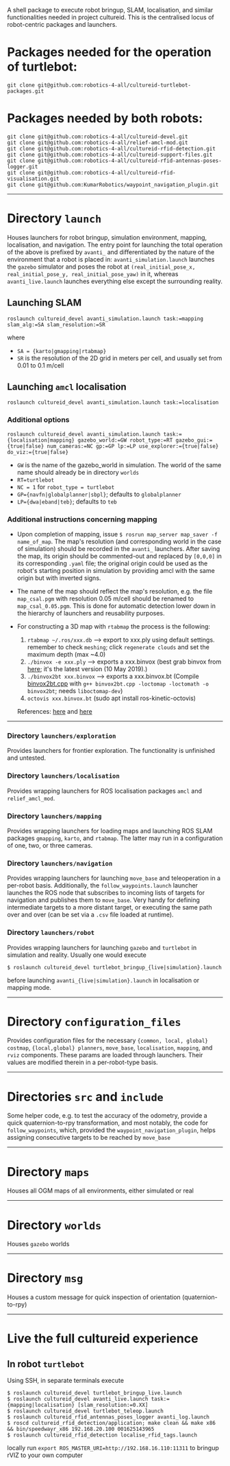 A shell package to execute robot bringup, SLAM, localisation, and similar functionalities needed in project cultureid. This is the centralised locus of robot-centric packages and launchers.


# Packages needed for the operation of turtlebot:

```
git clone git@github.com:robotics-4-all/cultureid-turtlebot-packages.git
```

# Packages needed by both robots:

```
git clone git@github.com:robotics-4-all/cultureid-devel.git
git clone git@github.com:robotics-4-all/relief-amcl-mod.git
git clone git@github.com:robotics-4-all/cultureid-rfid-detection.git
git clone git@github.com:robotics-4-all/cultureid-support-files.git
git clone git@github.com:robotics-4-all/cultureid-rfid-antennas-poses-logger.git
git clone git@github.com:robotics-4-all/cultureid-rfid-visualisation.git
git clone git@github.com:KumarRobotics/waypoint_navigation_plugin.git
```
---

# Directory `launch`
Houses launchers for robot bringup, simulation environment, mapping, localisation, and navigation. The entry point for launching the total operation of the above is prefixed by `avanti_` and differentiated by the nature of the environment that a robot is placed in: `avanti_simulation.launch` launches the `gazebo` simulator and poses the robot at `(real_initial_pose_x, real_initial_pose_y, real_initial_pose_yaw)` in it, whereas `avanti_live.launch` launches everything else except the surrounding reality.

## Launching SLAM
```
roslaunch cultureid_devel avanti_simulation.launch task:=mapping slam_alg:=SA slam_resolution:=SR
```
where
- `SA = {karto|gmapping|rtabmap}`
- `SR` is the resolution of the 2D grid in meters per cell, and usually set from 0.01 to 0.1 m/cell


## Launching `amcl` localisation
```
roslaunch cultureid_devel avanti_simulation.launch task:=localisation
```

### Additional options
```
roslaunch cultureid_devel avanti_simulation.launch task:={localisation|mapping} gazebo_world:=GW robot_type:=RT gazebo_gui:={true|false} num_cameras:=NC gp:=GP lp:=LP use_explorer:={true|false} do_viz:={true|false}
```
- `GW` is the name of the gazebo_world in simulation. The world of the same name should already be in directory `worlds`
- `RT=turtlebot`
- `NC = 1` for `robot_type = turtlebot`
- `GP={navfn|globalplanner|sbpl}`; defaults to `globalplanner`
- `LP={dwa|eband|teb}`; defaults to `teb`

### Additional instructions concerning mapping
- Upon completion of mapping, issue `$ rosrun map_server map_saver -f name_of_map`. The map's resolution (and corresponding world in the case of simulation) should be recorded in the `avanti_` launchers. After saving the map, its origin should be commented-out and replaced by `[0,0,0]` in its corresponding `.yaml` file; the original origin could be used as the robot's starting position in simulation by providing amcl with the same origin but with inverted signs.
- The name of the map should reflect the map's resolution, e.g. the file `map_csal.pgm` with resolution 0.05 m/cell should be renamed to `map_csal_0.05.pgm`. This is done for automatic detection lower down in the hierarchy of launchers and reusability purposes.
- For constructing a 3D map with `rtabmap` the process is the following:

    1. `rtabmap ~/.ros/xxx.db` --> export to xxx.ply using default settings. remember to check `meshing`; click `regenerate clouds` and set the maximum depth (max ~4.0)
    2. `./binvox -e xxx.ply` --> exports a xxx.binvox (best grab binvox from [here](https://www.patrickmin.com/binvox/); it's the latest version (10 May 2019).)
    3. `./binvox2bt xxx.binvox` --> exports a xxx.binvox.bt (Compile [binvox2bt.cpp](https://github.com/OctoMap/octomap/blob/devel/octomap/src/binvox2bt.cpp) with `g++ binvox2bt.cpp -loctomap -loctomath -o binvox2bt`; needs `liboctomap-dev`)
    4. `octovis xxx.binvox.bt` (sudo apt install ros-kinetic-octovis)

    References: [here](https://answers.ros.org/question/321296/it-is-possible-to-create-a-map-with-rtabmap-using-the-laser-and-obtaining-3d-point-cloud-at-the-same-time/) and [here](http://ros-developer.com/2017/11/29/create-octomap-tree-mesh/)


---

### Directory `launchers/exploration`
Provides launchers for frontier exploration. The functionality is unfinished and untested.

### Directory `launchers/localisation`
Provides wrapping launchers for ROS localisation packages `amcl` and `relief_amcl_mod`.

### Directory `launchers/mapping`
Provides wrapping launchers for loading maps and launching ROS SLAM packages `gmapping`, `karto`, and `rtabmap`. The latter may run in a configuration of one, two, or three cameras.

### Directory `launchers/navigation`
Provides wrapping launchers for launching `move_base` and teleoperation in a per-robot basis. Additionally, the `follow_waypoints.launch` launcher launches the ROS node that subscribes to incoming lists of targets for navigation and publishes them to `move_base`. Very handy for defining intermediate targets to a more distant target, or executing the same path over and over (can be set via a `.csv` file loaded at runtime).

### Directory `launchers/robot`
Provides wrapping launchers for launching `gazebo` and `turtlebot` in simulation and reality. Usually one would execute
```
$ roslaunch cultureid_devel turtlebot_bringup_{live|simulation}.launch
```
before launching `avanti_{live|simulation}.launch` in localisation or mapping mode.

---

# Directory `configuration_files`
Provides configuration files for the necessary `{common, local, global} costmap`, `{local,global} planners`, `move_base`, `localisation`, `mapping`, and `rviz` components. These params are loaded through launchers. Their values are modified therein in a per-robot-type basis.

---

# Directories `src` and `include`

Some helper code, e.g. to test the accuracy of the odometry, provide a quick quaternion-to-rpy transformation, and most notably, the code for `follow_waypoints`, which, provided the `waypoint_navigation_plugin`, helps assigning consecutive targets to be reached by `move_base`

---

# Directory `maps`
Houses all OGM maps of all environments, either simulated or real

---

# Directory `worlds`
Houses `gazebo` worlds

---

# Directory `msg`
Houses a custom message for quick inspection of orientation (quaternion-to-rpy)

---
# Live the full cultureid experience

## In robot `turtlebot`

Using SSH, in separate terminals execute
```
$ roslaunch cultureid_devel turtlebot_bringup_live.launch
$ roslaunch cultureid_devel avanti_live.launch task:={mapping|localisation} [slam_resolution:=0.XX]
$ roslaunch cultureid_devel turtlebot_teleop.launch
$ roslaunch cultureid_rfid_antennas_poses_logger avanti_log.launch
$ roscd cultureid_rfid_detection/application; make clean && make x86 && bin/speedwayr_x86 192.168.20.100 001625143965
$ roslaunch cultureid_rfid_detection localise_rfid_tags.launch

```

locally run `export ROS_MASTER_URI=http://192.168.16.110:11311` to bringup rVIZ to your own computer
